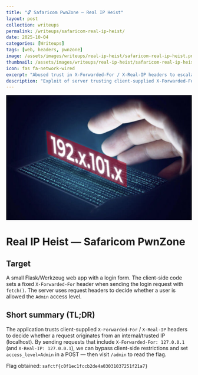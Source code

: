 ```yaml
---
title: "🔓 Safaricom PwnZone – Real IP Heist"
layout: post
collection: writeups
permalink: /writeups/safaricom-real-ip-heist/
date: 2025-10-04
categories: [Writeups]
tags: [web, headers, pwnzone]
image: /assets/images/writeups/real-ip-heist/safaricom-real-ip-heist.png
thumbnail: /assets/images/writeups/real-ip-heist/safaricom-real-ip-heist.png
icon: fas fa-network-wired
excerpt: "Abused trust in X-Forwarded-For / X-Real-IP headers to escalate access and retrieve the flag."
description: "Exploit of server trusting client-supplied X-Forwarded-For/X-Real-IP headers, obtaining Admin access and the flag."
---
```


![Real IP Heist Screenshot](/assets/images/writeups/real-ip-heist/safaricom-real-ip-heist.jpg)

# Real IP Heist — Safaricom PwnZone

## Target
A small Flask/Werkzeug web app with a login form. The client-side code sets a fixed `X-Forwarded-For` header when sending the login request with `fetch()`. The server uses request headers to decide whether a user is allowed the `Admin` access level.

## Short summary (TL;DR)
The application trusts client-supplied `X-Forwarded-For` / `X-Real-IP` headers to decide whether a request originates from an internal/trusted IP (localhost). By sending requests that include `X-Forwarded-For: 127.0.0.1` (and `X-Real-IP: 127.0.0.1`), we can bypass client-side restrictions and set `access_level=Admin` in a POST — then visit `/admin` to read the flag.

Flag obtained: `safctf{c0f1ec1fccb2de4a03031037251f21a7}`
